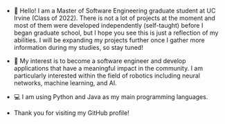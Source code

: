 - 👋 Hello! I am a Master of Software Engineering graduate student at UC Irvine (Class of 2022). There is not a lot of projects at the moment and most of them were developed independently (self-taught) before I began graduate school, but I hope you see this is just a reflection of my abilities. I will be expanding my projects further once I gather more information during my studies, so stay tuned!
 
- 🤖 My interest is to become a software engineer and develop applications that have a meaningful impact in the community. I am particularly interested within the field of robotics including neural networks, machine learning, and AI.

- 💻 I am using Python and Java as my main programming languages.

-  Thank you for visiting my GitHub profile!
